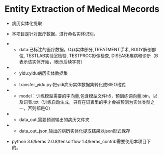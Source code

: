 # Entity Extraction of Medical Mecords

- 病历实体化提取

- 本项目是针对医疗数据，进行命名实体识别。

- - data:已标注的医疗数据，O非实体部分,TREATMENT手术, BODY解剖部位, TESTLAB实验室检验, TESTPROC影像检查, DISEASE疾病和诊断（B表示该实体开始，I表示后续字符）
- - yidu:yidu病历实体数据集
- - transfer_yidu.py:把yidi病历实体数据集转化成BIEO格式
- - model：训练模型需要的字向量,包含模型文件h5，预训练词向量.bin，以及词表.txt（训练自动生成，只有在词表里的字才会被预测为实体类型之一，否则都是O）
- - data_out,需要预测输出的病历文件夹
- - data_out_json,输出的病历实体化提取结果以json形式保存

- python 3.6/keras 2.0.8/tensorflow 1.4/keras_contrib需要使用本项目下的。